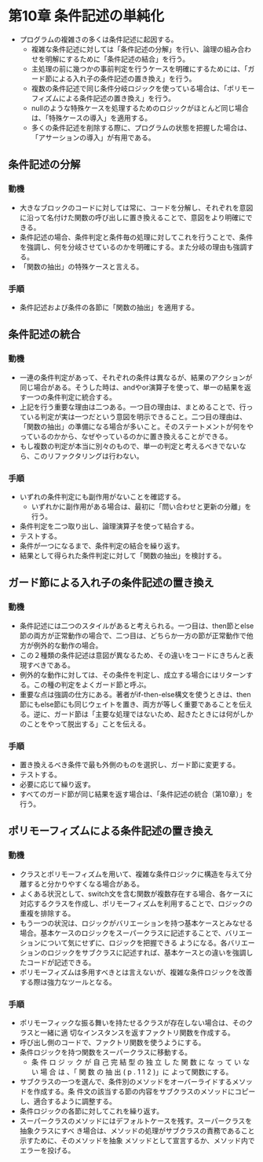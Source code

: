 # 第10章 条件記述の単純化
- プログラムの複雑さの多くは条件記述に起因する。
    - 複雑な条件記述に対しては「条件記述の分解」を行い、論理の組み合わせを明解にするために「条件記述の結合」を行う。
    - 主処理の前に幾つかの事前判定を行うケースを明確にするためには、「ガード節による入れ子の条件記述の置き換え」を行う。
    - 複数の条件記述で同じ条件分岐ロジックを使っている場合は、「ポリモーフィズムによる条件記述の置き換え」を行う。
    - nullのような特殊ケースを処理するためのロジックがほとんど同じ場合は、「特殊ケースの導入」を適用する。
    - 多くの条件記述を削除する際に、プログラムの状態を把握した場合は、「アサーションの導入」が有用である。

## 条件記述の分解

### 動機

- 大きなブロックのコードに対しては常に、コードを分解し、それぞれを意図に沿って名付けた関数の呼び出しに置き換えることで、意図をより明確にできる。
- 条件記述の場合、条件判定と条件毎の処理に対してこれを行うことで、条件を強調し、何を分岐させているのかを明確にする。また分岐の理由も強調する。
- 「関数の抽出」の特殊ケースと言える。

### 手順

- 条件記述および条件の各節に「関数の抽出」を適用する。

## 条件記述の統合

### 動機

- 一連の条件判定があって、それぞれの条件は異なるが、結果のアクションが同じ場合がある。そうした時は、andやor演算子を使って、単一の結果を返す一つの条件判定に統合する。
- 上記を行う重要な理由は二つある。一つ目の理由は、まとめることで、行っている判定が実は一つだという意図を明示できること。二つ目の理由は、「関数の抽出」の準備になる場合が多いこと。そのステートメントが何をやっているのかから、なぜやっているのかに置き換えることができる。
- もし複数の判定が本当に別々のもので、単一の判定と考えるべきでないなら、このリファクタリングは行わない。

### 手順

- いずれの条件判定にも副作用がないことを確認する。
    - いずれかに副作用がある場合は、最初に「問い合わせと更新の分離」を行う。
- 条件判定を二つ取り出し、論理演算子を使って結合する。
- テストする。
- 条件が一つになるまで、条件判定の結合を繰り返す。
- 結果として得られた条件判定に対して「関数の抽出」を検討する。

## ガード節による入れ子の条件記述の置き換え

### 動機

- 条件記述には二つのスタイルがあると考えられる。一つ目は、then節とelse節の両方が正常動作の場合で、二つ目は、どちらか一方の節が正常動作で他方が例外的な動作の場合。
- この２種類の条件記述は意図が異なるため、その違いをコードにきちんと表現すべきである。
- 例外的な動作に対しては、その条件を判定し、成立する場合にはリターンする。この種の判定をよくガード節と呼ぶ。
- 重要な点は強調の仕方にある。著者がif-then-else構文を使うときは、then節にもelse節にも同じウェイトを置き、両方が等しく重要であることを伝える。逆に、ガード節は「主要な処理ではないため、起きたときには何がしかのことをやって脱出する」ことを伝える。

### 手順

- 置き換えるべき条件で最も外側のものを選択し、ガード節に変更する。
- テストする。
- 必要に応じて繰り返す。
- すべてのガード節が同じ結果を返す場合は、「条件記述の統合（第10章）」を行う。

## ポリモーフィズムによる条件記述の置き換え

### 動機

- クラスとポリモーフィズムを用いて、複雑な条件ロジックに構造を与えて分離すると分かりやすくなる場合がある。
- よくある状況として、switch文を含む関数が複数存在する場合、各ケースに対応するクラスを作成し、ポリモーフィズムを利用することで、ロジックの重複を排除する。
- もう一つの状況は、ロジックがバリエーションを持つ基本ケースとみなせる場合。基本ケースのロジックをスーパークラスに記述することで、バリエーションについて気にせずに、ロジックを把握できる ようになる。各バリエーションのロジックをサブクラスに記述すれば、基本ケースとの違いを強調したコードが記述できる。
- ポリモーフィズムは多用すべきとは言えないが、複雑な条件ロジックを改善する際は強力なツールとなる。

### 手順

- ポリモーフィックな振る舞いを持たせるクラスが存在しない場合は、そのクラスと一緒に適 切なインスタンスを返すファクトリ関数を作成する。
- 呼び出し側のコードで、ファクトリ関数を使うようにする。
- 条件ロジックを持つ関数をスーパークラスに移動する。
    - 条 件 ロ ジ ッ ク が 自 己 完 結 型 の 独 立 し た 関 数 に な っ て い な い 場 合 は 、「 関 数 の 抽 出 ( p . 1 1 2 )」に よって関数にする。
- サブクラスの一つを選んで、条件別のメソッドをオーバーライドするメソッドを作成する。条 件文の該当する節の内容をサブクラスのメソッドにコピーし、適合するように調整する。
- 条件ロジックの各節に対してこれを繰り返す。
- スーパークラスのメソッドにはデフォルトケースを残す。スーパークラスを抽象クラスにすべ き場合は、メソッドの処理がサブクラスの責務であること示すために、そのメソッドを抽象 メソッドとして宣言するか、メソッド内でエラーを投げる。

